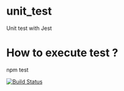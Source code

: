 # unit_test
Unit test with Jest

# How to execute test ?
npm test

[![Build Status](https://travis-ci.org/Kishare/mds_b3_smaani_ali_dev_unit.svg?branch=main)](https://travis-ci.org/Kishare/mds_b3_smaani_ali_dev_unit)